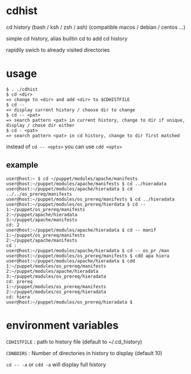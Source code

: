 # cdhist
cd history (bash / ksh / zsh / ash)
(compatible macos / debian / centos ...)

simple cd history, alias builtin cd to add cd history

rapidily swich to already visited directories

# usage

```shell
$ . ./cdhist
$ cd <dir>
=> change to <dir> and add <dir> to $CDHISTFILE
$ cd --
=> display current history / choose dir to change
$ cd -- <pat>
=> search pattern <pat> in current history, change to dir if unique, display / chose dir either
$ cd - <pat>
=> search pattern <pat> in cd history, change to dir first matched
```
instead of `cd -- <opts>` you can use `cdd <opts>`

## example

```shell
user@host:~ $ cd ~/puppet/modules/apache/manifests
user@host:~/puppet/modules/apache/manifests $ cd ../hieradata
user@host:~/puppet/modules/apache/hieradata $ cd ../../os_prereq/manifests
user@host:~/puppet/modules/os_prereq/manifests $ cd ../hieradata
user@host:~/puppet/modules/os_prereq/hierdata $ cd --
1:~/puppet/os_prereq/manifests
2:~/puppet/apache/hieradata
3:~/puppet/apache/manifests
cd: 2
user@host:~/puppet/modules/apache/hieradata $ cd -- manif
1:~/puppet/os_prereq/manifests
2:~/puppet/apache/manifests
cd :
user@host:~/puppet/modules/apache/hieradata $ cd -- os_pr /man
user@host:~/puppet/modules/os_prereq/manifests $ cdd apa hiera
user@host:~/puppet/modules/apache/hieradata $ cdd
1:~/puppet/modules/os_prereq/manifests
2:~/puppet/modules/apache/hieradata
3:~/puppet/modules/os_prereq/hieradata
cd: prereq
1:~/puppet/modules/os_prereq/manifests
2:~/puppet/modules/os_prereq/hieradata
cd: hiera
user@host:~/puppet/modules/os_prereq/hieradata $ 
```

# environment variables

`CDHISTFILE` : path to history file (default to ~/.cd_history)

`CDNBDIRS`   : Number of directories in history to display (default 10)

`cd -- -a` or `cdd -a` will display full history
